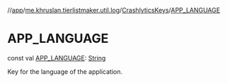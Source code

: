 //[app](../../../index.md)/[me.khruslan.tierlistmaker.util.log](../index.md)/[CrashlyticsKeys](index.md)/[APP_LANGUAGE](-a-p-p_-l-a-n-g-u-a-g-e.md)

# APP_LANGUAGE

const val [APP_LANGUAGE](-a-p-p_-l-a-n-g-u-a-g-e.md): [String](https://kotlinlang.org/api/latest/jvm/stdlib/kotlin/-string/index.html)

Key for the language of the application.
